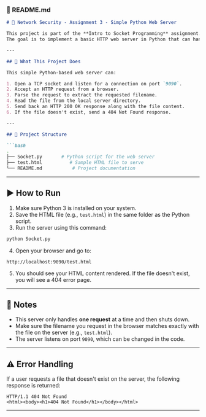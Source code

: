 

### 📄 README.md

```markdown
# 🧠 Network Security - Assignment 3 - Simple Python Web Server

This project is part of the **Intro to Socket Programming** assignment.
The goal is to implement a basic HTTP web server in Python that can handle one client request at a time.

---

## 🔧 What This Project Does

This simple Python-based web server can:

1. Open a TCP socket and listen for a connection on port `9090`.
2. Accept an HTTP request from a browser.
3. Parse the request to extract the requested filename.
4. Read the file from the local server directory.
5. Send back an HTTP 200 OK response along with the file content.
6. If the file doesn't exist, send a 404 Not Found response.

---

## 📁 Project Structure

```bash
.
├── Socket.py       # Python script for the web server
├── test.html          # Sample HTML file to serve
└── README.md           # Project documentation
```

---

## ▶️ How to Run

1. Make sure Python 3 is installed on your system.
2. Save the HTML file (e.g., `test.html`) in the same folder as the Python script.
3. Run the server using this command:

```bash
python Socket.py
```

4. Open your browser and go to:

```
http://localhost:9090/test.html
```

5. You should see your HTML content rendered. If the file doesn't exist, you will see a 404 error page.

---

## 📌 Notes

- This server only handles **one request** at a time and then shuts down.
- Make sure the filename you request in the browser matches exactly with the file on the server (e.g., `test.html`).
- The server listens on port `9090`, which can be changed in the code.

---

## ⚠️ Error Handling

If a user requests a file that doesn't exist on the server, the following response is returned:

```http
HTTP/1.1 404 Not Found
<html><body><h1>404 Not Found</h1></body></html>
```

---
